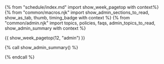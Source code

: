 {% from "schedule/index.md" import show_week_pagetop with context%}
{% from "common/macros.njk" import show_admin_sections_to_read, show_as_tab, thumb, timing_badge with context %}
{% from "common/admin.njk" import topics, policies, faqs, admin_topics_to_read, show_admin_summary with context %}

{{ show_week_pagetop(12, "admin") }}

{% call show_admin_summary() %}

{% endcall %}

<div id="additional">

</div>
